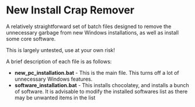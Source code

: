 # New Install Crap Remover
A relatively straightforward set of batch files designed to remove the unnecessary garbage from new Windows installations, as well as install some core software.

This is largely untested, use at your own risk!

A brief description of each file is as follows:

- **new_pc_installation.bat** - This is the main file. This turns off a lot of unnecessary Windows features.
- **software_installation.bat** - This installs chocolatey, and installs a bunch of software. It is advisable to modify the installed softwares list as there may be unwanted items in the list
